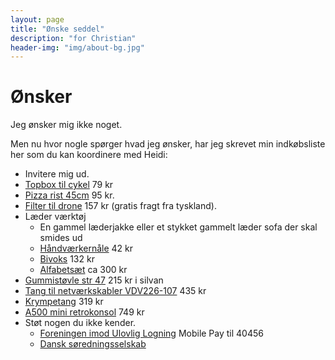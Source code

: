 ```yaml
---
layout: page
title: "Ønske seddel"
description: "for Christian"
header-img: "img/about-bg.jpg"
---
```

# Ønsker

Jeg ønsker mig ikke noget.

Men nu hvor nogle spørger hvad jeg ønsker, har jeg skrevet min indkøbsliste her som du kan koordinere med Heidi:

* Invitere mig ud.
* [Topbox til cykel](https://www.xlmoto.dk/product/topboks-xlmoto-pronto-30l_pid-PIA-174059) 79 kr
* [Pizza rist 45cm](https://knivblokken.dk/produkter/pizzarist-hendi-flere-stoerrelser/?attribute_pa_variant=oe-45-cm) 95 kr.
* [Filter til drone](https://www.amazon.de/dp/B0B18KHLF8/?tag=prdk-ce0d-21&creative=22662&creativeASIN=B0B2PGXBC6&linkCode=df0&th=1) 157 kr (gratis fragt fra tyskland).
* Læder værktøj
  * En gammel læderjakke eller et stykket gammelt læder sofa der skal smides ud
  * [Håndværkernåle](https://www.laederiet.dk/shop/388-prym-diverse-naale/4697-prym-131-107-haandvaerkernaale/?variantId=11339) 42 kr
  * [Bivoks](https://www.laederiet.dk/shop/193-traad/5362-bivoks-til-traad/) 132 kr 
  * [Alfabetsæt](https://www.laederiet.dk/shop/381-alfabet--og-talsaet/7321-alfabet-og-talsaet-8134/) ca 300 kr
* [Gummistøvle str 47](https://www.silvan.dk/gummistoevler-u-sikkerhed-groen-47?id=2882-5838501) 215 kr i silvan
* [Tang til netværkskabler VDV226-107](https://www.conradelektronik.dk/p/klein-tools-vdv226-107-crimpvrktj-2182199?utm_campaign=shopping-feed&utm_content=free-google-shopping-clicks&utm_medium=surfaces&utm_source=google&utm_term=2182199&vat=true) 435 kr
* [Krympetang](https://autofix.nu/produkter/6000-installationsvaerktoej/56392-krympetang--kabelskotang-saet---med-1200-ferrules-kabelsko---hoej-kvalitet-awg-23-7-025-10-mmsup2/) 319 kr
* [A500 mini retrokonsol](https://www.maxgaming.dk/dk/retro-gaming/the-a500-mini-retrokonsol?utm_source=pricerunner&utm_medium=cpc&utm_campaign=pricerunner) 749 kr
* Støt nogen du ikke kender.
  * [Foreningen imod Ulovlig Logning](https://ulovliglogning.dk/#wannahelp) Mobile Pay til 40456
  * [Dansk søredningsselskab](https://dsrs.dk/stot-os)
